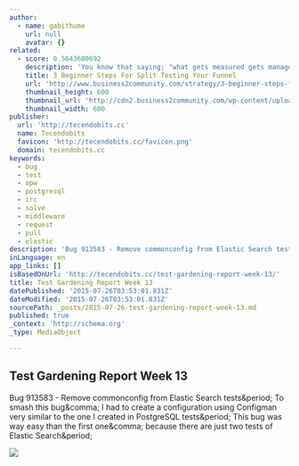 ```yaml
---
author:
  - name: gabithume
    url: null
    avatar: {}
related:
  - score: 0.5643680692
    description: 'You know that saying; "what gets measured gets managed"? Split testing is a way of measuring what is working better, worse or indifferently when compared to the alternative so that you can choose to run emails, banners, landing pages and other website properties that are running for optimum results.'
    title: 3 Beginner Steps For Split Testing Your Funnel
    url: 'http://www.business2community.com/strategy/3-beginner-steps-for-split-testing-your-funnel-01285260'
    thumbnail_height: 600
    thumbnail_url: 'http://cdn2.business2community.com/wp-content/uploads/2015/07/rsz_split_testing-300x300.jpg.jpg'
    thumbnail_width: 600
publisher:
  url: 'http://tecendobits.cc'
  name: Tecendobits
  favicon: 'http://tecendobits.cc/favicon.png'
  domain: tecendobits.cc
keywords:
  - bug
  - test
  - opw
  - postgresql
  - irc
  - solve
  - middleware
  - request
  - pull
  - elastic
description: 'Bug 913583 - Remove commonconfig from Elastic Search tests. To smash this bug, I had to create a configuration using Configman very similar to the one I created in PostgreSQL tests. This bug was way easy than the first one, because there are just two tests of Elastic Search.'
inLanguage: en
app_links: []
isBasedOnUrl: 'http://tecendobits.cc/test-gardening-report-week-13/'
title: Test Gardening Report Week 13
datePublished: '2015-07-26T03:53:01.831Z'
dateModified: '2015-07-26T03:53:01.831Z'
sourcePath: _posts/2015-07-26-test-gardening-report-week-13.md
published: true
_context: 'http://schema.org'
_type: MediaObject

---
```

<article style=""><h1>Test Gardening Report Week 13</h1><p>Bug 913583 - Remove commonconfig from Elastic Search tests&amp;period; To smash this bug&amp;comma; I had to create a configuration using Configman very similar to the one I created in PostgreSQL tests&amp;period; This bug was way easy than the first one&amp;comma; because there are just two tests of Elastic Search&amp;period;</p><img src="http://imgur.com/lOQcogU.jpg" /></article>
